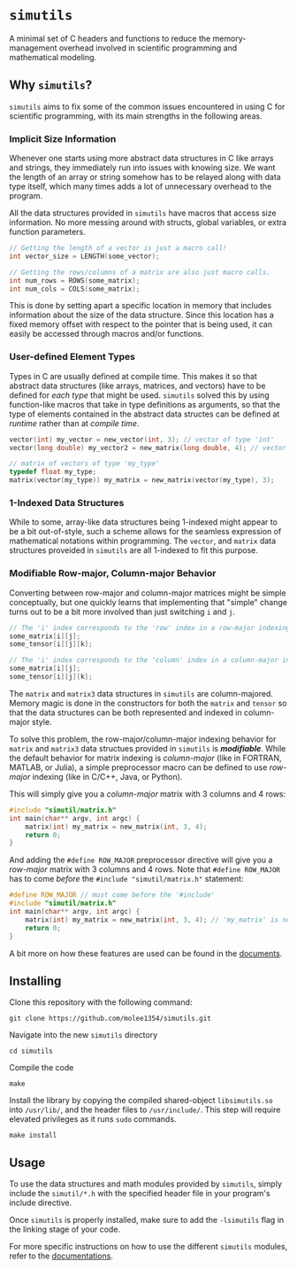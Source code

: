 # `simutils`

A minimal set of C headers and functions to reduce the memory-management overhead involved in scientific programming and mathematical modeling.

## Why `simutils`?

`simutils` aims to fix some of the common issues encountered in using C for scientific programming, with its main strengths in the following areas.

### Implicit Size Information

Whenever one starts using more abstract data structures in C like arrays and strings, they immediately run into issues with knowing size. We want the length of an array or string somehow has to be relayed along with data type itself, which many times adds a lot of unnecessary overhead to the program.

All the data structures provided in `simutils` have macros that access size information. No more messing around with structs, global variables, or extra function parameters.

```C
// Getting the length of a vector is just a macro call!
int vector_size = LENGTH(some_vector);

// Getting the rows/columns of a matrix are also just macro calls.
int num_rows = ROWS(some_matrix);
int num_cols = COLS(some_matrix);
```

This is done by setting apart a specific location in memory that includes information about the size of the data structure. Since this location has a fixed memory offset with respect to the pointer that is being used, it can easily be accessed through macros and/or functions.

### User-defined Element Types

Types in C are usually defined at compile time. This makes it so that abstract data structures (like arrays, matrices, and vectors) have to be defined for *each type* that might be used. `simutils` solved this by using function-like macros that take in type definitions as arguments, so that the type of elements contained in the abstract data structes can be defined at *runtime* rather than at *compile time*.

```C
vector(int) my_vector = new_vector(int, 3); // vector of type 'int'
vector(long double) my_vector2 = new_matrix(long double, 4); // vector of type 'long double'

// matrix of vectors of type 'my_type'
typedef float my_type;
matrix(vector(my_type)) my_matrix = new_matrix(vector(my_type), 3);
```

### 1-Indexed Data Structures

While to some, array-like data structures being 1-indexed might appear to be a bit out-of-style, such a scheme allows for the seamless expression of mathematical notations within programming. The `vector`, and `matrix` data structures proveided in `simutils` are all 1-indexed to fit this purpose.

### Modifiable Row-major, Column-major Behavior

Converting between row-major and column-major matrices might be simple conceptually, but one quickly learns that implementing that "simple" change turns out to be a bit more involved than just switching `i` and `j`.

```C
// The 'i' index corresponds to the 'row' index in a row-major indexing scheme
some_matrix[i][j];
some_tensor[i][j][k];

// The 'i' index corresponds to the 'column' index in a column-major indexing scheme
some_matrix[i][j];
some_tensor[i][j][k];
```

The `matrix` and `matrix3` data structures in `simutils` are column-majored. Memory magic is done in the constructors for both the `matrix` and `tensor` so that the data structures can be both represented and indexed in column-major style.

To solve this problem, the row-major/column-major indexing behavior for `matrix` and `matrix3` data structues provided in `simutils` is ***modifiable***. While the default behavior for matrix indexing is *column-major* (like in FORTRAN, MATLAB, or Julia), a simple preprocessor macro can be defined to use *row-major* indexing (like in C/C++, Java, or Python).

This will simply give you a *column-major* matrix with 3 columns and 4 rows:

```C
#include "simutil/matrix.h"
int main(char** argv, int argc) {
    matrix(int) my_matrix = new_matrix(int, 3, 4);
    return 0;
}
```

And adding the `#define ROW_MAJOR` preprocessor directive will give you a *row-major* matrix with 3 columns and 4 rows. Note that `#define ROW_MAJOR` has to come *before* the `#include "simutil/matrix.h"` statement:

```C
#define ROW_MAJOR // must come before the '#include'
#include "simutil/matrix.h"
int main(char** argv, int argc) {
    matrix(int) my_matrix = new_matrix(int, 3, 4); // 'my_matrix' is now row-majored
    return 0;
}
```

A bit more on how these features are used can be found in the [documents](/docs/usage.md).

## Installing

Clone this repository with the following command:

```shell
git clone https://github.com/molee1354/simutils.git
```

Navigate into the new `simutils` directory

```shell
cd simutils
```

Compile the code

```shell
make
```

Install the library by copying the compiled shared-object `libsimutils.so` into `/usr/lib/`, and the header files to `/usr/include/`. This step will require elevated privileges as it runs `sudo` commands.

```shell
make install
```
## Usage

To use the data structures and math modules provided by `simutils`, simply include the `simutil/*.h` with the specified header file in your program's include directive.

Once `simutils` is properly installed, make sure to add the `-lsimutils` flag in the linking stage of your code.

For more specific instructions on how to use the different `simutils` modules, refer to the [documentations](docs/usage.md).

